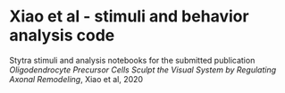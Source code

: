 # Xiao et al - stimuli and behavior analysis code
Stytra stimuli and analysis notebooks for the submitted publication _Oligodendrocyte Precursor Cells Sculpt the Visual System by Regulating Axonal Remodeling_, Xiao et al, 2020
